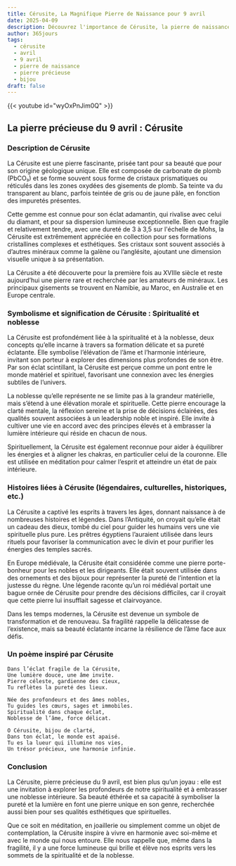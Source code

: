 ```yaml
---
title: Cérusite, La Magnifique Pierre de Naissance pour 9 avril
date: 2025-04-09
description: Découvrez l'importance de Cérusite, la pierre de naissance du 9 avril qui symbolise Spiritualité et noblesse. Laissez sa beauté et sa signification illuminer votre journée.
author: 365jours
tags:
  - cérusite
  - avril
  - 9 avril
  - pierre de naissance
  - pierre précieuse
  - bijou
draft: false
---
```


{{< youtube id="wyOxPnJim0Q" >}}

## La pierre précieuse du 9 avril : Cérusite

### Description de Cérusite

La Cérusite est une pierre fascinante, prisée tant pour sa beauté que pour son origine géologique unique. Elle est composée de carbonate de plomb (PbCO₃) et se forme souvent sous forme de cristaux prismatiques ou réticulés dans les zones oxydées des gisements de plomb. Sa teinte va du transparent au blanc, parfois teintée de gris ou de jaune pâle, en fonction des impuretés présentes.

Cette gemme est connue pour son éclat adamantin, qui rivalise avec celui du diamant, et pour sa dispersion lumineuse exceptionnelle. Bien que fragile et relativement tendre, avec une dureté de 3 à 3,5 sur l'échelle de Mohs, la Cérusite est extrêmement appréciée en collection pour ses formations cristallines complexes et esthétiques. Ses cristaux sont souvent associés à d’autres minéraux comme la galène ou l’anglésite, ajoutant une dimension visuelle unique à sa présentation.

La Cérusite a été découverte pour la première fois au XVIIIe siècle et reste aujourd’hui une pierre rare et recherchée par les amateurs de minéraux. Les principaux gisements se trouvent en Namibie, au Maroc, en Australie et en Europe centrale.

### Symbolisme et signification de Cérusite : Spiritualité et noblesse

La Cérusite est profondément liée à la spiritualité et à la noblesse, deux concepts qu’elle incarne à travers sa formation délicate et sa pureté éclatante. Elle symbolise l’élévation de l’âme et l’harmonie intérieure, invitant son porteur à explorer des dimensions plus profondes de son être. Par son éclat scintillant, la Cérusite est perçue comme un pont entre le monde matériel et spirituel, favorisant une connexion avec les énergies subtiles de l’univers.

La noblesse qu’elle représente ne se limite pas à la grandeur matérielle, mais s’étend à une élévation morale et spirituelle. Cette pierre encourage la clarté mentale, la réflexion sereine et la prise de décisions éclairées, des qualités souvent associées à un leadership noble et inspiré. Elle invite à cultiver une vie en accord avec des principes élevés et à embrasser la lumière intérieure qui réside en chacun de nous.

Spirituellement, la Cérusite est également reconnue pour aider à équilibrer les énergies et à aligner les chakras, en particulier celui de la couronne. Elle est utilisée en méditation pour calmer l’esprit et atteindre un état de paix intérieure.

### Histoires liées à Cérusite (légendaires, culturelles, historiques, etc.)

La Cérusite a captivé les esprits à travers les âges, donnant naissance à de nombreuses histoires et légendes. Dans l’Antiquité, on croyait qu’elle était un cadeau des dieux, tombé du ciel pour guider les humains vers une vie spirituelle plus pure. Les prêtres égyptiens l’auraient utilisée dans leurs rituels pour favoriser la communication avec le divin et pour purifier les énergies des temples sacrés.

En Europe médiévale, la Cérusite était considérée comme une pierre porte-bonheur pour les nobles et les dirigeants. Elle était souvent utilisée dans des ornements et des bijoux pour représenter la pureté de l’intention et la justesse du règne. Une légende raconte qu’un roi médiéval portait une bague ornée de Cérusite pour prendre des décisions difficiles, car il croyait que cette pierre lui insufflait sagesse et clairvoyance.

Dans les temps modernes, la Cérusite est devenue un symbole de transformation et de renouveau. Sa fragilité rappelle la délicatesse de l’existence, mais sa beauté éclatante incarne la résilience de l’âme face aux défis.

### Un poème inspiré par Cérusite

```
Dans l’éclat fragile de la Cérusite,  
Une lumière douce, une âme invite.  
Pierre céleste, gardienne des cieux,  
Tu reflètes la pureté des lieux.

Née des profondeurs et des âmes nobles,  
Tu guides les cœurs, sages et immobiles.  
Spiritualité dans chaque éclat,  
Noblesse de l’âme, force délicat.

O Cérusite, bijou de clarté,  
Dans ton éclat, le monde est apaisé.  
Tu es la lueur qui illumine nos vies,  
Un trésor précieux, une harmonie infinie.
```

### Conclusion

La Cérusite, pierre précieuse du 9 avril, est bien plus qu’un joyau : elle est une invitation à explorer les profondeurs de notre spiritualité et à embrasser une noblesse intérieure. Sa beauté éthérée et sa capacité à symboliser la pureté et la lumière en font une pierre unique en son genre, recherchée aussi bien pour ses qualités esthétiques que spirituelles.

Que ce soit en méditation, en joaillerie ou simplement comme un objet de contemplation, la Cérusite inspire à vivre en harmonie avec soi-même et avec le monde qui nous entoure. Elle nous rappelle que, même dans la fragilité, il y a une force lumineuse qui brille et élève nos esprits vers les sommets de la spiritualité et de la noblesse.